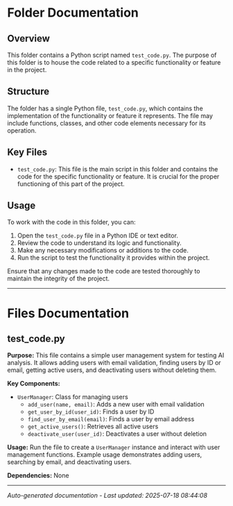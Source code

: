 # Folder Documentation

## Overview
This folder contains a Python script named `test_code.py`. The purpose of this folder is to house the code related to a specific functionality or feature in the project.

## Structure
The folder has a single Python file, `test_code.py`, which contains the implementation of the functionality or feature it represents. The file may include functions, classes, and other code elements necessary for its operation.

## Key Files
- `test_code.py`: This file is the main script in this folder and contains the code for the specific functionality or feature. It is crucial for the proper functioning of this part of the project.

## Usage
To work with the code in this folder, you can:
1. Open the `test_code.py` file in a Python IDE or text editor.
2. Review the code to understand its logic and functionality.
3. Make any necessary modifications or additions to the code.
4. Run the script to test the functionality it provides within the project.

Ensure that any changes made to the code are tested thoroughly to maintain the integrity of the project.

---

# Files Documentation

## test_code.py

**Purpose:** This file contains a simple user management system for testing AI analysis. It allows adding users with email validation, finding users by ID or email, getting active users, and deactivating users without deleting them.

**Key Components:**
- `UserManager`: Class for managing users
  - `add_user(name, email)`: Adds a new user with email validation
  - `get_user_by_id(user_id)`: Finds a user by ID
  - `find_user_by_email(email)`: Finds a user by email address
  - `get_active_users()`: Retrieves all active users
  - `deactivate_user(user_id)`: Deactivates a user without deletion

**Usage:** Run the file to create a `UserManager` instance and interact with user management functions. Example usage demonstrates adding users, searching by email, and deactivating users.

**Dependencies:** None

---
*Auto-generated documentation - Last updated: 2025-07-18 08:44:08*
